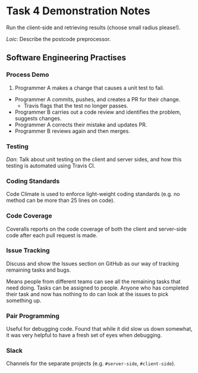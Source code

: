 # Task 4 Demonstration Notes

Run the client-side and retrieving results (choose small radius please!).

_Loic_: Describe the postcode preprocessor.

## Software Engineering Practises

### Process Demo
1. Programmer A makes a change that causes a unit test to fail.
- Programmer A commits, pushes, and creates a PR for their change.
    - Travis flags that the test no longer passes.
- Programmer B carries out a code review and identifies the problem, suggests changes.
- Programmer A corrects their mistake and updates PR.
- Programmer B reviews again and then merges.

### Testing

_Dan_: Talk about unit testing on the client and server sides, and how this testing is automated using Travis CI.

### Coding Standards

Code Climate is used to enforce light-weight coding standards (e.g. no method can be more than 25 lines on code).

### Code Coverage

Coveralls reports on the code coverage of both the client and server-side code after each pull request is made.

### Issue Tracking
Discuss and show the Issues section on GitHub as our way of tracking remaining tasks and bugs.

Means people from different teams can see all the remaining tasks that need doing. Tasks can be assigned to people. Anyone who has completed their task and now has nothing to do can look at the issues to pick something up.

### Pair Programming
Useful for debugging code. Found that while it did slow us down somewhat, it was very helpful to have a fresh set of eyes when debugging.

### Slack
Channels for the separate projects (e.g. `#server-side`, `#client-side`).
